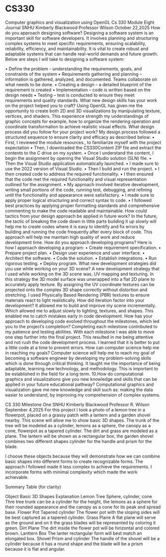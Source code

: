 # CS330
Computer graphics and visualization using OpenGL
Cs 330 Module Eight Journal
SNHU
Kimberly Blackwood
Professor Wilson
October 22,2025
How do you approach designing software?
Designing a software system is an important skill for software developers. It involves planning and structuring complex systems to meet specific requirements, ensuring scalability, reliability, efficiency, and maintainability. It is vital to create robust and adaptable systems that can handle real-world demands and future growth. Below are steps I will take to designing a software system:

•	Define the problem -  understanding the requirements, goals, and constraints of the system
•	Requirements gathering and planning – information is gathered, analyzed, and documented. Teams collaborate on what needs to be done.
•	Creating a design – a detailed blueprint of the requirement is created
•	Implementation – code is written based on the design needs
•	Testing –  test is conducted to ensure they meet requirements and quality standards.
What new design skills has your work on the project helped you to craft?
Using OpenGL has given me the opportunity to create both 2D and 3D visualizations by manipulating texture, vertices, and shaders.  This experience  strength my understandings of graphic concepts for example, how to organize the rendering operation and coordinate transformation to achieve realistic visual effects. 
What design process did you follow for your project work?
My design process followed a structured sequence to ensure clarity and efficacy as described below:
•	First, I reviewed the module resources., to familiarize myself with the project expectation
•	Then, I downloaded the CS330Content ZIP file and extract the contents to the C drive on my  system. 
•	Once I understand the content, I begin the assignment by opening the Visual Studio solution (SLN) file. 
•	Then the Visual Studio application automatically launched. 
•	I made sure to use the 2022 version of Visual Studio. 
•	Then I build and run the project. 
•	I then created code to address the required functionality. 
•	I then ensured that the code met the required functionality and visual representation outlined for the assignment. 
•	My approach involved iterative development, writing small portions of the code, running test, debugging, and refining until the functionality and appearance were satisfactory.
•	I made sure to apply proper logical structuring  and  correct syntax to code. 
•	I followed best practices by applying proper formatting standards and comprehensive commenting to make the code readable and maintainable.
How could tactics from your design approach be applied in future work?
In the future, the tactic of breaking the code down in little parts building it up slowly will help me to create codes where it is easy to identify and fix errors by building and running the code frequently after every block of code. This approach will help me maintain  high quality of work and reduce development time.
How do you approach developing programs?
Here is how I approach developing a program:
•	Create requirement specification.
•	Prepare project plan.
•	Design user experience and user interface.
•	Architect the software.
•	Code the solution.
•	Establish integrations.
•	Run rigorous testing.
•	Deploy program.
What new development strategies did you use while working on your 3D scene?
A new development strategy that I used while working on the 3D scene was, UV mapping and texturing. In this strategy the 3D model surface was unwrapped into a flat 2D plane to accurately apply texture. By assigning the UV coordinate textures can be  projected onto the complex 3D shape correctly without distortion and stretching. I used Physically Based Rendering  (PBR) textures to ensure materials react to light realistically.
How did iteration factor into your development?
It allowed me to build and improve my scene incrementally. Which allowed me to adjust slowly to lighting, textures, and shapes. This enabled me to catch mistakes early in code development.
How has your approach to developing code evolved throughout the milestones, which led you to the project’s completion?
Completing each milestone contributed to my patience and testing abilities. With each milestone I was able to move one step further into the final project.  This resulted in me being attentive and not rush the code development process. I learned that it is better to put a little code at a time to prevent errors.
How can computer science help me in reaching my goals?
Computer science will help me to reach my goal of becoming a software engineer by developing my problem-solving skills which is done through critical thinking. It taught me the importance of  being adaptable, learning new technology, and methodology. This is important to be established  in the field for a long term.
10.How do computational graphics and visualizations give you new knowledge and skills that can be applied in your future educational pathway?
Computational graphics and visualization gave me new knowledge and skill such as: making the data easier to understand, by improving my comprehension of complex systems.


CS 330 Milestone One
SNHU
Kimberly Blackwood
Professor R. Wilson
September 4,2025
For this project I took a photo of a lemon tree in a flowerpot,  placed on a grassy patch with a lantern and a garden shovel nearby. This scene will allow me to show basic  3D shapes.  The trunk of the tree will be modeled as a cylinder, lemons as a sphere, the canopy as  a cone,  flowerpot as a tapered cylinder. The dirt and grass are modeled as a plane. The lantern will be  shown as a  rectangular box, the garden shovel combines two different shapes cylinder for the handle and prism for the blade.

I choose these objects because they will demonstrate how we can combine  basic shapes into different forms to create recognizable forms. The approach I followed made it less complex to achieve the requirements. I incorporate forms with minimal complexity which made the work achievable.

Summary Table (for clarity)

Object	Basic 3D Shapes	Explanation
Lemon Tree	Sphere, cylinder, cone	Thre tree trunk can be a cylinder for the height, the lemons as a sphere for their rounded appearance and the canopy as a cone for its peak and spread base.
Flower Pot	Tapered cylinder	The flower pot with the sloping sides will be best captured as  a tapered cylinder.
Grass	Plane	A flat plane will serve as the ground and on it the grass blades will be represented by coloring it green.
Dirt	Plane	The dirt inside the flower pot will be hirizontal and colored brown.
Lanttern	Box	The lanter rectangular form will best match an elongated box.
Shovel	Prism and cylinder 	The handle of the shovel will be a cylinder because it has a round shape and the blade will be a prism because it is flat and angular.

